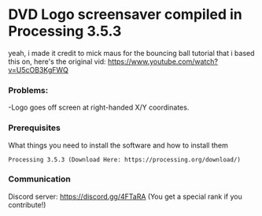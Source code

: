 # DVD Logo screensaver compiled in Processing 3.5.3

yeah, i made it
credit to mick maus for the bouncing ball tutorial that i based this on, here's the original vid: https://www.youtube.com/watch?v=U5cOB3KgFWQ

### Problems:
-Logo goes off screen at right-handed X/Y coordinates.

### Prerequisites

What things you need to install the software and how to install them

```
Processing 3.5.3 (Download Here: https://processing.org/download/)
```

### Communication

Discord server: https://discord.gg/4FTaRA (You get a special rank if you contribute!)
